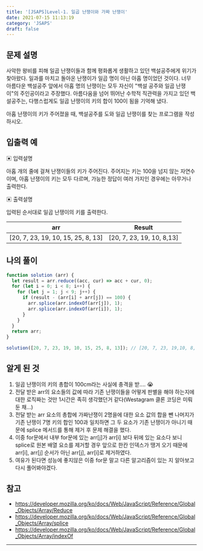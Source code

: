 ```yaml
---
title: '[JSAPS]Level-1. 일곱 난쟁이와 가짜 난쟁이'
date: 2021-07-15 11:13:19
category: 'JSAPS'
draft: false
---
```

## 문제 설명

사악한 왕비를 피해 일곱 난쟁이들과 함께 평화롭게 생활하고 있던 백설공주에게 위기가 찾아왔다. 일과를 마치고 돌아온 난쟁이가 일곱 명이 아닌 아홉 명이었던 것이다.
너무 아름다운 백설공주 앞에서 아홉 명의 난쟁이는 모두 자신이 "백설 공주와 일곱 난쟁이"의 주인공이라고 주장했다. 아름다움을 넘어 뛰어난 수학적 직관력을 가지고 있던 백설공주는, 다행스럽게도 일곱 난쟁이의 키의 합이 100이 됨을 기억해 냈다.

아홉 난쟁이의 키가 주어졌을 때, 백설공주를 도와 일곱 난쟁이를 찾는 프로그램을 작성하시오.

## 입출력 예

▣ 입력설명

아홉 개의 줄에 걸쳐 난쟁이들의 키가 주어진다. 주어지는 키는 100을 넘지 않는 자연수이며, 아홉 난쟁이의 키는 모두 다르며, 가능한 정답이 여러 가지인 경우에는 아무거나 출력한다.

▣ 출력설명

입력된 순서대로 일곱 난쟁이의 키를 출력한다.

| arr                                | Result                    |
| ---------------------------------- | ------------------------- |
| [20, 7, 23, 19, 10, 15, 25, 8, 13] | [20, 7, 23, 19, 10, 8,13] |

## 나의 풀이

```javascript
function solution (arr) {
  let result = arr.reduce((acc, cur) => acc + cur, 0);
  for (let i = 0; i < 8; i++) {
    for (let j = 1; j < 9; j++) {
      if (result - (arr[i] + arr[j]) == 100) {
        arr.splice(arr.indexOf(arr[j]), 1);
        arr.splice(arr.indexOf(arr[i]), 1);
      }
    }
  }
  return arr;
}

solution([20, 7, 23, 19, 10, 15, 25, 8, 13]); // [20, 7, 23, 19,10, 8, 13]
```

## 알게 된 것

1. 일곱 난쟁이의 키의 총합이 100cm라는 사실에 충격을 받.... 😭
2. 전달 받은 arr의 요소들의 값에 따라 기존 난쟁이들을 어떻게 판별을 해야 하는지에 대한 로직짜는 것만 1시간은 족히 생각했던거 같다(Westagram 클론 코딩은 미뤄둔 채...)
3. 전달 받는 arr 요소의 총합에 가짜난쟁이 2명을에 대한 요소 값의 합을 뺀 나머지가 기존 난쟁이 7명 키의 합인 100과 일치하면 그 두 요소가 기존 난쟁이가 아니기 때문에 splice 메서드를 통해 제거 후 문제 해결을 했다.
4. 이중 for문에서 내부 for문에 있는 arr[j]가 arr[i] 보다 뒤에 있는 요소다 보니 splice로 원본 배열 요소를 제거할 경우 앞으로 한칸 인덱스가 땡겨 오기 때문에 arr[i], arr[j] 순서가 아닌 arr[j], arr[i]로 제거하였다. 
5. 여유가 된다면 성능에 좋지않은 이중 for문 말고 다른 알고리즘이 있는 지 알아보고 다시 풀어봐야겠다.

## 참고

* https://developer.mozilla.org/ko/docs/Web/JavaScript/Reference/Global_Objects/Array/Reduce
* https://developer.mozilla.org/ko/docs/Web/JavaScript/Reference/Global_Objects/Array/splice
* https://developer.mozilla.org/ko/docs/Web/JavaScript/Reference/Global_Objects/Array/indexOf

---

